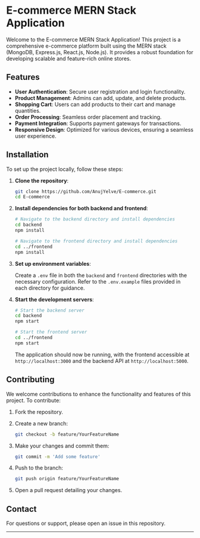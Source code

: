 # E-commerce MERN Stack Application

Welcome to the E-commerce MERN Stack Application! This project is a comprehensive e-commerce platform built using the MERN stack (MongoDB, Express.js, React.js, Node.js). It provides a robust foundation for developing scalable and feature-rich online stores.

## Features

- **User Authentication**: Secure user registration and login functionality.
- **Product Management**: Admins can add, update, and delete products.
- **Shopping Cart**: Users can add products to their cart and manage quantities.
- **Order Processing**: Seamless order placement and tracking.
- **Payment Integration**: Supports payment gateways for transactions.
- **Responsive Design**: Optimized for various devices, ensuring a seamless user experience.

## Installation

To set up the project locally, follow these steps:

1. **Clone the repository**:

   ```bash
   git clone https://github.com/AnujYelve/E-commerce.git
   cd E-commerce
   ```

2. **Install dependencies for both backend and frontend**:

   ```bash
   # Navigate to the backend directory and install dependencies
   cd backend
   npm install

   # Navigate to the frontend directory and install dependencies
   cd ../frontend
   npm install
   ```

3. **Set up environment variables**:

   Create a `.env` file in both the `backend` and `frontend` directories with the necessary configuration. Refer to the `.env.example` files provided in each directory for guidance.

4. **Start the development servers**:

   ```bash
   # Start the backend server
   cd backend
   npm start

   # Start the frontend server
   cd ../frontend
   npm start
   ```

   The application should now be running, with the frontend accessible at `http://localhost:3000` and the backend API at `http://localhost:5000`.

## Contributing

We welcome contributions to enhance the functionality and features of this project. To contribute:

1. Fork the repository.
2. Create a new branch:

   ```bash
   git checkout -b feature/YourFeatureName
   ```

3. Make your changes and commit them:

   ```bash
   git commit -m 'Add some feature'
   ```

4. Push to the branch:

   ```bash
   git push origin feature/YourFeatureName
   ```

5. Open a pull request detailing your changes.

## Contact

For questions or support, please open an issue in this repository.

---

